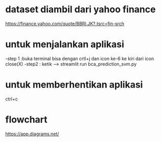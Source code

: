 # dataset diambil dari yahoo finance

https://finance.yahoo.com/quote/BBRI.JK?.tsrc=fin-srch

# untuk menjalankan aplikasi

-step 1 :buka terminal bisa dengan crtl+j dan icon ke-6 ke kiri dari icon close(X)
-step2 : ketik --> streamlit run bca_prediction_svm.py

# untuk memberhentikan aplikasi

ctrl+c

# flowchart

https://app.diagrams.net/
